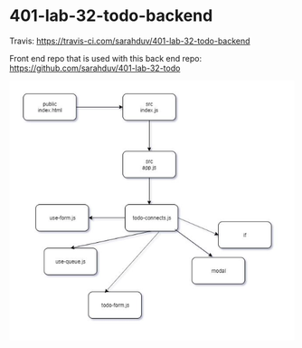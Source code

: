 # 401-lab-32-todo-backend

Travis:
https://travis-ci.com/sarahduv/401-lab-32-todo-backend

Front end repo that is used with this back end repo:
https://github.com/sarahduv/401-lab-32-todo

![uml](https://github.com/sarahduv/401-lab-32-todo/blob/master/assets/Capture.JPG?raw=true)
